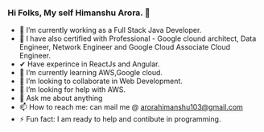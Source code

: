 ### Hi Folks, My self Himanshu Arora. 👋

<!--
**arorahimanshu103/arorahimanshu103** is a ✨ _special_ ✨ repository because its `README.md` (this file) appears on your GitHub profile.
-->
- 🔭 I’m currently working as a Full Stack Java Developer.
- 🎁 I have also certified with Professional - Google clound architect, Data Engineer, Network Engineer and Google Cloud Associate Cloud Engineer.
- ✔  Have experince in ReactJs and Angular.
- 🌱 I’m currently learning AWS,Google cloud.
- 👯 I’m looking to collaborate in Web Development.
- 🤔 I’m looking for help with AWS.
- 💬 Ask me about anything
- 📫 How to reach me: can mail me @ arorahimanshu103@gmail.com
- ⚡ Fun fact: I am ready to help and contibute in programming.

